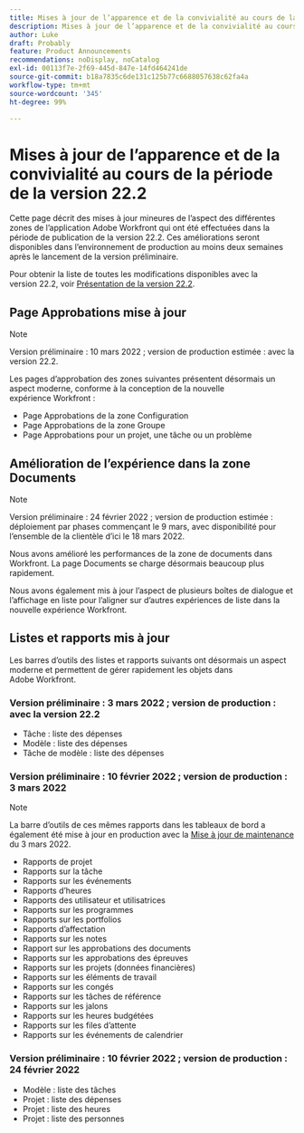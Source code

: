```yaml
---
title: Mises à jour de l’apparence et de la convivialité au cours de la période de la version 22.2
description: Mises à jour de l’apparence et de la convivialité au cours de la période de la version 22.2
author: Luke
draft: Probably
feature: Product Announcements
recommendations: noDisplay, noCatalog
exl-id: 00113f7e-2f69-445d-847e-14fd464241de
source-git-commit: b18a7835c6de131c125b77c6688057638c62fa4a
workflow-type: tm+mt
source-wordcount: '345'
ht-degree: 99%

---
```


# Mises à jour de l’apparence et de la convivialité au cours de la période de la version 22.2

Cette page décrit des mises à jour mineures de l’aspect des différentes zones de l’application Adobe Workfront qui ont été effectuées dans la période de publication de la version 22.2. Ces améliorations seront disponibles dans l’environnement de production au moins deux semaines après le lancement de la version préliminaire.

Pour obtenir la liste de toutes les modifications disponibles avec la version 22.2, voir [Présentation de la version 22.2](../../../product-announcements/product-releases/22.2-release-activity/22-2-release-overview.md).

## Page Approbations mise à jour

>[!NOTE]
>
>Version préliminaire : 10 mars 2022 ; version de production estimée : avec la version 22.2.

Les pages d’approbation des zones suivantes présentent désormais un aspect moderne, conforme à la conception de la nouvelle expérience Workfront :

* Page Approbations de la zone Configuration
* Page Approbations de la zone Groupe
* Page Approbations pour un projet, une tâche ou un problème

## Amélioration de l’expérience dans la zone Documents

>[!NOTE]
>
>Version préliminaire : 24 février 2022 ; version de production estimée : déploiement par phases commençant le 9 mars, avec disponibilité pour l’ensemble de la clientèle d’ici le 18 mars 2022.

Nous avons amélioré les performances de la zone de documents dans Workfront. La page Documents se charge désormais beaucoup plus rapidement.

Nous avons également mis à jour l’aspect de plusieurs boîtes de dialogue et l’affichage en liste pour l’aligner sur d’autres expériences de liste dans la nouvelle expérience Workfront.

## Listes et rapports mis à jour

Les barres d’outils des listes et rapports suivants ont désormais un aspect moderne et permettent de gérer rapidement les objets dans Adobe Workfront.

### Version préliminaire : 3 mars 2022 ; version de production : avec la version 22.2

* Tâche : liste des dépenses
* Modèle : liste des dépenses
* Tâche de modèle : liste des dépenses

### Version préliminaire : 10 février 2022 ; version de production : 3 mars 2022

>[!NOTE]
>
>La barre d’outils de ces mêmes rapports dans les tableaux de bord a également été mise à jour en production avec la [Mise à jour de maintenance](https://experienceleague.adobe.com/fr/docs/workfront-known-issues/releases/current-updates) du 3 mars 2022.

* Rapports de projet
* Rapports sur la tâche
* Rapports sur les événements
* Rapports d’heures
* Rapports des utilisateur et utilisatrices
* Rapports sur les programmes
* Rapports sur les portfolios
* Rapports d’affectation
* Rapports sur les notes
* Rapport sur les approbations des documents
* Rapports sur les approbations des épreuves
* Rapports sur les projets (données financières)
* Rapports sur les éléments de travail
* Rapports sur les congés
* Rapports sur les tâches de référence
* Rapports sur les jalons
* Rapports sur les heures budgétées
* Rapports sur les files d’attente
* Rapports sur les événements de calendrier

### Version préliminaire : 10 février 2022 ; version de production : 24 février 2022

* Modèle : liste des tâches
* Projet : liste des dépenses
* Projet : liste des heures
* Projet : liste des personnes

 

